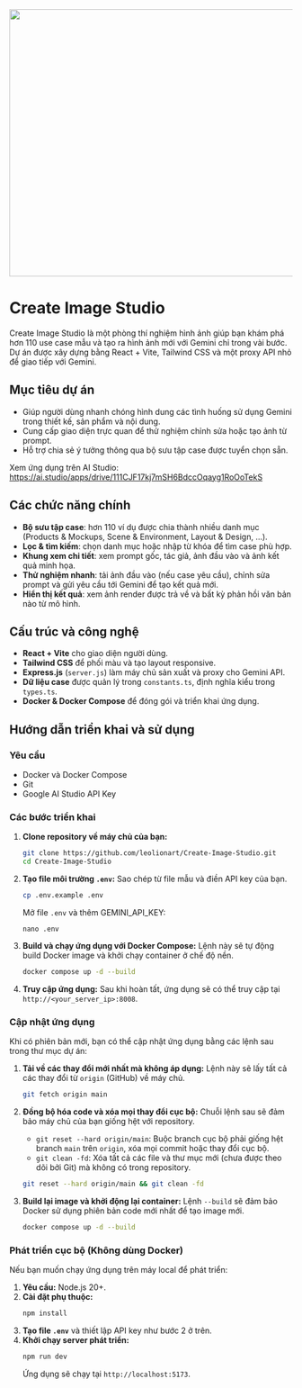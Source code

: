<div align="center">
<img width="1200" height="475" alt="GHBanner" src="https://github.com/user-attachments/assets/0aa67016-6eaf-458a-adb2-6e31a0763ed6" />
</div>

# Create Image Studio

Create Image Studio là một phòng thí nghiệm hình ảnh giúp bạn khám phá hơn 110 use case mẫu và tạo ra hình ảnh mới với Gemini chỉ trong vài bước. Dự án được xây dựng bằng React + Vite, Tailwind CSS và một proxy API nhỏ để giao tiếp với Gemini.

## Mục tiêu dự án

- Giúp người dùng nhanh chóng hình dung các tình huống sử dụng Gemini trong thiết kế, sản phẩm và nội dung.
- Cung cấp giao diện trực quan để thử nghiệm chỉnh sửa hoặc tạo ảnh từ prompt.
- Hỗ trợ chia sẻ ý tưởng thông qua bộ sưu tập case được tuyển chọn sẵn.

Xem ứng dụng trên AI Studio: https://ai.studio/apps/drive/111CJF17kj7mSH6BdccOqayg1RoOoTekS

## Các chức năng chính

- **Bộ sưu tập case**: hơn 110 ví dụ được chia thành nhiều danh mục (Products & Mockups, Scene & Environment, Layout & Design, ...).
- **Lọc & tìm kiếm**: chọn danh mục hoặc nhập từ khóa để tìm case phù hợp.
- **Khung xem chi tiết**: xem prompt gốc, tác giả, ảnh đầu vào và ảnh kết quả minh họa.
- **Thử nghiệm nhanh**: tải ảnh đầu vào (nếu case yêu cầu), chỉnh sửa prompt và gửi yêu cầu tới Gemini để tạo kết quả mới.
- **Hiển thị kết quả**: xem ảnh render được trả về và bất kỳ phản hồi văn bản nào từ mô hình.

## Cấu trúc và công nghệ

- **React + Vite** cho giao diện người dùng.
- **Tailwind CSS** để phối màu và tạo layout responsive.
- **Express.js** (`server.js`) làm máy chủ sản xuất và proxy cho Gemini API.
- **Dữ liệu case** được quản lý trong `constants.ts`, định nghĩa kiểu trong `types.ts`.
- **Docker & Docker Compose** để đóng gói và triển khai ứng dụng.

## Hướng dẫn triển khai và sử dụng

### Yêu cầu

- Docker và Docker Compose
- Git
- Google AI Studio API Key

### Các bước triển khai

1. **Clone repository về máy chủ của bạn:**

   ```bash
   git clone https://github.com/leolionart/Create-Image-Studio.git
   cd Create-Image-Studio
   ```
2. **Tạo file môi trường `.env`:**
   Sao chép từ file mẫu và điền API key của bạn.

   ```bash
   cp .env.example .env
   ```

   Mở file `.env` và thêm GEMINI_API_KEY:

   ```env
   nano .env
   ```
3. **Build và chạy ứng dụng với Docker Compose:**
   Lệnh này sẽ tự động build Docker image và khởi chạy container ở chế độ nền.

   ```bash
   docker compose up -d --build
   ```
4. **Truy cập ứng dụng:**
   Sau khi hoàn tất, ứng dụng sẽ có thể truy cập tại `http://<your_server_ip>:8008`.

### Cập nhật ứng dụng

Khi có phiên bản mới, bạn có thể cập nhật ứng dụng bằng các lệnh sau trong thư mục dự án:

1. **Tải về các thay đổi mới nhất mà không áp dụng:**
   Lệnh này sẽ lấy tất cả các thay đổi từ `origin` (GitHub) về máy chủ.

   ```bash
   git fetch origin main
   ```
2. **Đồng bộ hóa code và xóa mọi thay đổi cục bộ:**
   Chuỗi lệnh sau sẽ đảm bảo máy chủ của bạn giống hệt với repository.

   * `git reset --hard origin/main`: Buộc branch cục bộ phải giống hệt branch `main` trên `origin`, xóa mọi commit hoặc thay đổi cục bộ.
   * `git clean -fd`: Xóa tất cả các file và thư mục mới (chưa được theo dõi bởi Git) mà không có trong repository.

   ```bash
   git reset --hard origin/main && git clean -fd
   ```
3. **Build lại image và khởi động lại container:**
   Lệnh `--build` sẽ đảm bảo Docker sử dụng phiên bản code mới nhất để tạo image mới.

   ```bash
   docker compose up -d --build
   ```

### Phát triển cục bộ (Không dùng Docker)

Nếu bạn muốn chạy ứng dụng trên máy local để phát triển:

1. **Yêu cầu:** Node.js 20+.
2. **Cài đặt phụ thuộc:**
   ```bash
   npm install
   ```
3. **Tạo file `.env`** và thiết lập API key như bước 2 ở trên.
4. **Khởi chạy server phát triển:**
   ```bash
   npm run dev
   ```
   Ứng dụng sẽ chạy tại `http://localhost:5173`.
